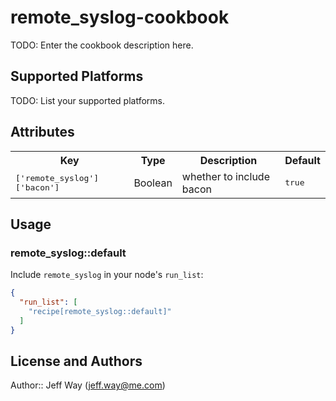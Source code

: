 # remote_syslog-cookbook

TODO: Enter the cookbook description here.

## Supported Platforms

TODO: List your supported platforms.

## Attributes

<table>
  <tr>
    <th>Key</th>
    <th>Type</th>
    <th>Description</th>
    <th>Default</th>
  </tr>
  <tr>
    <td><tt>['remote_syslog']['bacon']</tt></td>
    <td>Boolean</td>
    <td>whether to include bacon</td>
    <td><tt>true</tt></td>
  </tr>
</table>

## Usage

### remote_syslog::default

Include `remote_syslog` in your node's `run_list`:

```json
{
  "run_list": [
    "recipe[remote_syslog::default]"
  ]
}
```

## License and Authors

Author:: Jeff Way (<jeff.way@me.com>)
